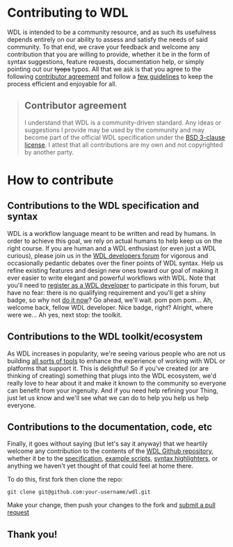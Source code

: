 # Contributing to WDL

WDL is intended to be a community resource, and as such its usefulness depends entirely on our ability to assess and satisfy the needs of said community. To that end, we crave your feedback and welcome any contribution that you are willing to provide, whether it be in the form of syntax suggestions, feature requests, documentation help, or simply pointing out our ~~tyops~~ typos. All that we ask is that you agree to the following [contributor agreement](#contributor-agreement) and follow a [few guidelines](#how-to-contribute) to keep the process efficient and enjoyable for all.

> ## Contributor agreement
> 
> I understand that WDL is a community-driven standard. Any ideas or suggestions I provide may be used by the community and may become part of the official WDL specification under the [BSD 3-clause license](https://github.com/broadinstitute/wdl/blob/develop/LICENSE). I attest that all contributions are my own and not copyrighted by another party.

# How to contribute
## Contributions to the WDL specification and syntax 

WDL is a workflow language meant to be written and read by humans. In order to achieve this goal, we rely on actual humans to help keep us on the right course. If you are human and a WDL enthusiast (or even just a WDL curious), please join us in the [WDL developers forum](FIXME) for vigorous and occasionally pedantic debates over the finer points of WDL syntax. Help us refine existing features and design new ones toward our goal of making it ever easier to write elegant and powerful workflows with WDL. Note that you'll need to [register as a WDL developer](FIXME) to participate in this forum, but have no fear: there is no qualifying requirement and you'll get a shiny badge, so why not [do it now](FIXME)? Go ahead, we'll wait. pom pom pom... Ah, welcome back, fellow WDL developer. Nice badge, right? Alright, where were we... Ah yes, next stop: the toolkit.

## Contributions to the WDL toolkit/ecosystem

As WDL increases in popularity, we're seeing various people who are not us building [all sorts of tools](https://software.broadinstitute.org/wdl/toolkit) to enhance the experience of working with WDL or platforms that support it. This is delightful! So if you've created (or are thinking of creating) something that plugs into the WDL ecosystem, we'd really love to hear about it and make it known to the community so everyone can benefit from your ingenuity. And if you need help refining your Thing, just let us know and we'll see what we can do to help you help us help everyone. 

## Contributions to the documentation, code, etc

Finally, it goes without saying (but let's say it anyway) that we heartily welcome any contribution to the contents of the [WDL Github repository](https://github.com/broadinstitute/wdl), whether it be to the [specification](https://github.com/broadinstitute/wdl/blob/develop/SPEC.md), [example scripts](https://github.com/broadinstitute/wdl/tree/develop/scripts), [syntax highlighters](https://github.com/broadinstitute/wdl/tree/develop/highlighters), or anything we haven't yet thought of that could feel at home there. 

To do this, first fork then clone the repo:

    git clone git@github.com:your-username/wdl.git
    
Make your change, then push your changes to the fork and [submit a pull request](https://help.github.com/articles/creating-a-pull-request-from-a-fork/)

## Thank you! 
    
   
